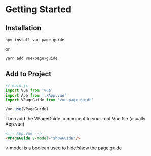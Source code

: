 # Getting Started

## Installation
```
npm install vue-page-guide
```
or
```
yarn add vue-page-guide
```

## Add to Project
```js {4-6}
// main.js
import Vue from 'vue'
import App from './App.vue'
import VPageGuide from 'vue-page-guide'

Vue.use(VPageGuide)
```

Then add the VPageGuide component to your root Vue file (usually App.vue)

```html
<!-- App.vue -->
<VPageGuide v-model="showGuide"/>
```
v-model is a boolean used to hide/show the page guide